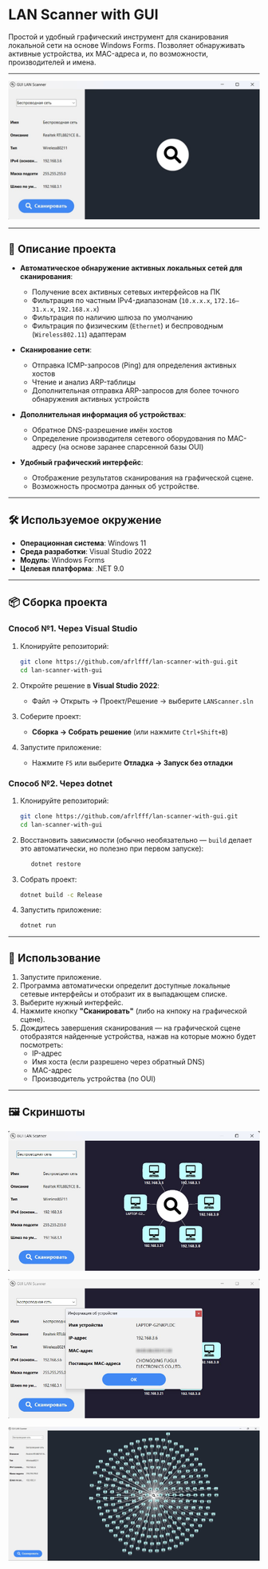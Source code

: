 # LAN Scanner with GUI

Простой и удобный графический инструмент для сканирования локальной сети на основе Windows Forms. Позволяет обнаруживать активные устройства, их MAC-адреса и, по возможности, производителей и имена.

---

![*Главное окно приложения*](Resources/Preview/preview_0.jpg)

---

## 📌 Описание проекта

- **Автоматическое обнаружение активных локальных сетей для сканирования**:
  - Получение всех активных сетевых интерфейсов на ПК
  - Фильтрация по частным IPv4-диапазонам (`10.x.x.x`, `172.16–31.x.x`, `192.168.x.x`)
  - Фильтрация по наличию шлюза по умолчанию
  - Фильтрация по физическим (`Ethernet`) и беспроводным (`Wireless802.11`) адаптерам

- **Сканирование сети**:
  - Отправка ICMP-запросов (Ping) для определения активных хостов
  - Чтение и анализ ARP-таблицы
  - Дополнительная отправка ARP-запросов для более точного обнаружения активных устройств

- **Дополнительная информация об устройствах**:
  - Обратное DNS-разрешение имён хостов
  - Определение производителя сетевого оборудования по MAC-адресу (на основе заранее спарсенной базы OUI)

- **Удобный графический интерфейс**:
  - Отображение результатов сканирования на графической сцене.
  - Возможность просмотра данных об устройстве.

---

## 🛠 Используемое окружение

- **Операционная система**: Windows 11
- **Среда разработки**: Visual Studio 2022
- **Модуль**: Windows Forms 
- **Целевая платформа**: .NET 9.0

---

## 📦 Сборка проекта

### Способ №1. Через Visual Studio

1. Клонируйте репозиторий:
   ```bash
   git clone https://github.com/afrlfff/lan-scanner-with-gui.git
   cd lan-scanner-with-gui
   ```

2. Откройте решение в **Visual Studio 2022**:
   - Файл → Открыть → Проект/Решение → выберите `LANScanner.sln`

4. Соберите проект:
   - **Сборка → Собрать решение** (или нажмите `Ctrl+Shift+B`)

5. Запустите приложение:
   - Нажмите `F5` или выберите **Отладка → Запуск без отладки**

### Способ №2. Через dotnet

1. Клонируйте репозиторий:
   ```bash
   git clone https://github.com/afrlfff/lan-scanner-with-gui.git
   cd lan-scanner-with-gui
   ```

2. Восстановить зависимости (обычно необязательно — `build` делает это автоматически, но полезно при первом запуске):

   ```bash
      dotnet restore
   ```

3. Собрать проект:

   ```bash
   dotnet build -c Release
   ```

4. Запустить приложение:

   ```bash
   dotnet run
   ```

---

## 🧪 Использование

1. Запустите приложение.
2. Программа автоматически определит доступные локальные сетевые интерфейсы и отобразит их в выпадающем списке.
3. Выберите нужный интерфейс.
4. Нажмите кнопку **"Сканировать"** (либо на кнпоку на графической сцене).
5. Дождитесь завершения сканирования — на графической сцене отобразятся найденные устройства, нажав на которые можно будет посмотреть:
   - IP-адрес
   - Имя хоста (если разрешено через обратный DNS)
   - MAC-адрес
   - Производитель устройства (по OUI)

---

## 🖼️ Скриншоты

![*Скриншот №1*](Resources/Preview/preview_1.jpg)

![*Скриншот №2*](Resources/Preview/preview_2.jpg)

![*Скриншот №3*](Resources/Preview/preview_3.jpg)